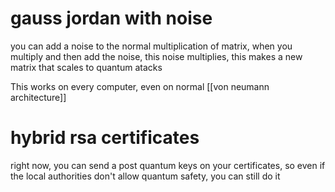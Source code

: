 
# gauss jordan with noise

you can add a noise to the normal multiplication of matrix, when you multiply and then add the noise, this noise multiplies, this makes a new matrix that scales to quantum atacks

This works on every computer, even on normal [[von neumann architecture]]


# hybrid rsa certificates

right now, you can send a post quantum keys on your certificates, so even if the local authorities don't allow quantum safety, you can still do it

